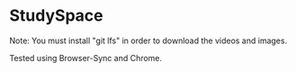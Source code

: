 # StudySpace

Note: You must install "git lfs" in order to download the videos and images.

Tested using Browser-Sync and Chrome.
